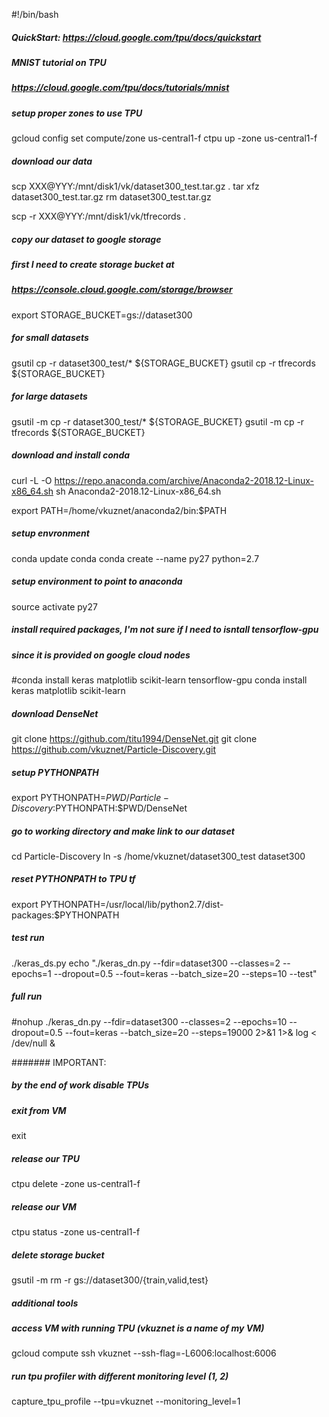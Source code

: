 #!/bin/bash

##### QuickStart: https://cloud.google.com/tpu/docs/quickstart

##### MNIST tutorial on TPU
##### https://cloud.google.com/tpu/docs/tutorials/mnist

##### setup proper zones to use TPU
gcloud config set compute/zone us-central1-f
ctpu up -zone us-central1-f

##### download our data
scp XXX@YYY:/mnt/disk1/vk/dataset300_test.tar.gz .
tar xfz dataset300_test.tar.gz
rm dataset300_test.tar.gz

scp -r XXX@YYY:/mnt/disk1/vk/tfrecords .

##### copy our dataset to google storage
##### first I need to create storage bucket at
##### https://console.cloud.google.com/storage/browser
export STORAGE_BUCKET=gs://dataset300

##### for small datasets
gsutil cp -r dataset300_test/* ${STORAGE_BUCKET}
gsutil cp -r tfrecords ${STORAGE_BUCKET}

##### for large datasets
gsutil -m cp -r dataset300_test/* ${STORAGE_BUCKET}
gsutil -m cp -r tfrecords ${STORAGE_BUCKET}

##### download and install conda
curl -L -O https://repo.anaconda.com/archive/Anaconda2-2018.12-Linux-x86_64.sh
sh Anaconda2-2018.12-Linux-x86_64.sh

export PATH=/home/vkuznet/anaconda2/bin:$PATH

##### setup envronment
conda update conda
conda create --name py27 python=2.7

##### setup environment to point to anaconda
source activate py27

##### install required packages, I'm not sure if I need to isntall tensorflow-gpu
##### since it is provided on google cloud nodes
#conda install keras matplotlib scikit-learn tensorflow-gpu
conda install keras matplotlib scikit-learn

##### download DenseNet
git clone https://github.com/titu1994/DenseNet.git
git clone https://github.com/vkuznet/Particle-Discovery.git

##### setup PYTHONPATH
export PYTHONPATH=$PWD/Particle-Discovery:$PYTHONPATH:$PWD/DenseNet

##### go to working directory and make link to our dataset
cd Particle-Discovery
ln -s /home/vkuznet/dataset300_test dataset300

##### reset PYTHONPATH to TPU tf
export PYTHONPATH=/usr/local/lib/python2.7/dist-packages:$PYTHONPATH

##### test run
./keras_ds.py
echo "./keras_dn.py --fdir=dataset300 --classes=2 --epochs=1 --dropout=0.5 --fout=keras --batch_size=20 --steps=10 --test"

##### full run
#nohup ./keras_dn.py --fdir=dataset300 --classes=2 --epochs=10 --dropout=0.5 --fout=keras --batch_size=20 --steps=19000 2>&1 1>& log < /dev/null &

####### IMPORTANT:
##### by the end of work disable TPUs

##### exit from VM
exit

##### release our TPU
ctpu delete -zone us-central1-f

##### release our VM
ctpu status -zone us-central1-f

##### delete storage bucket
gsutil -m rm -r gs://dataset300/{train,valid,test}

##### additional tools
##### access VM with running TPU (vkuznet is a name of my VM)
gcloud compute ssh vkuznet --ssh-flag=-L6006:localhost:6006

##### run tpu profiler with different monitoring level (1, 2)
capture_tpu_profile --tpu=vkuznet  --monitoring_level=1
